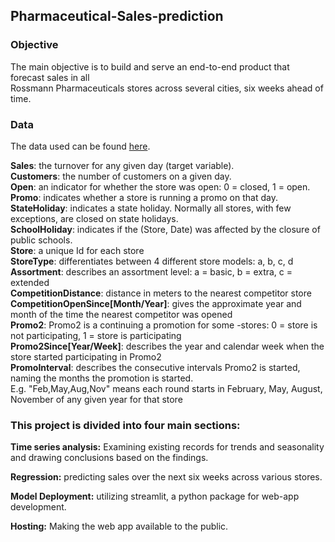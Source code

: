 ## Pharmaceutical-Sales-prediction

### Objective <br>

The main objective is to build and serve an end-to-end product that forecast sales in all <br>
Rossmann Pharmaceuticals stores across several cities, six weeks ahead of time. 

### Data <br>
The data used can be found [here](https://www.kaggle.com/c/rossmann-store-sales/data).

**Sales**: the turnover for any given day (target variable). <br>
**Customers**: the number of customers on a given day. <br>
**Open**: an indicator for whether the store was open: 0 = closed, 1 = open. <br>
**Promo**: indicates whether a store is running a promo on that day. <br>
**StateHoliday**: indicates a state holiday. Normally all stores, with few exceptions, are closed on state holidays. <br>
**SchoolHoliday**: indicates if the (Store, Date) was affected by the closure of public schools. <br>
**Store**: a unique Id for each store <br>
**StoreType**: differentiates between 4 different store models: a, b, c, d <br>
**Assortment**: describes an assortment level: a = basic, b = extra, c = extended <br>
**CompetitionDistance**: distance in meters to the nearest competitor store <br>
**CompetitionOpenSince[Month/Year]**: gives the approximate year and month of the time the nearest competitor was opened <br>
**Promo2**: Promo2 is a continuing a promotion for some -stores: 0 = store is not participating, 1 = store is participating <br>
**Promo2Since[Year/Week]**: describes the year and calendar week when the store started participating in Promo2 <br>
**PromoInterval**: describes the consecutive intervals Promo2 is started, naming the months the promotion is started.  <br>E.g. "Feb,May,Aug,Nov" means each round starts in February, May, August, November of any given year for that store

### This project is divided into four main sections:<br>

**Time series analysis:** Examining existing records for trends and seasonality and drawing conclusions based on the findings.

**Regression:** predicting sales over the next six weeks across various stores.

**Model Deployment:** utilizing streamlit, a python package for web-app development.

**Hosting:** Making the web app available to the public.



